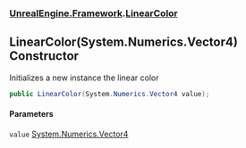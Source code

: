 ### [UnrealEngine.Framework](./UnrealEngine-Framework.md 'UnrealEngine.Framework').[LinearColor](./LinearColor.md 'UnrealEngine.Framework.LinearColor')
## LinearColor(System.Numerics.Vector4) Constructor
Initializes a new instance the linear color  
```csharp
public LinearColor(System.Numerics.Vector4 value);
```
#### Parameters
<a name='UnrealEngine-Framework-LinearColor-LinearColor(System-Numerics-Vector4)-value'></a>
`value` [System.Numerics.Vector4](https://docs.microsoft.com/en-us/dotnet/api/System.Numerics.Vector4 'System.Numerics.Vector4')  
  

